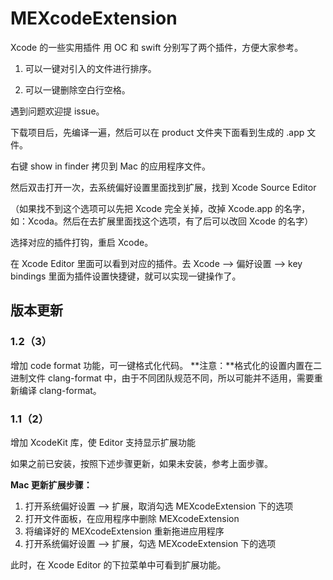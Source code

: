 # MEXcodeExtension
Xcode 的一些实用插件
用 OC 和 swift 分别写了两个插件，方便大家参考。

1. 可以一键对引入的文件进行排序。

2. 可以一键删除空白行空格。

遇到问题欢迎提 issue。

下载项目后，先编译一遍，然后可以在 product 文件夹下面看到生成的 .app 文件。

右键 show in finder 拷贝到 Mac 的应用程序文件。

然后双击打开一次，去系统偏好设置里面找到扩展，找到 Xcode Source Editor 

（如果找不到这个选项可以先把 Xcode 完全关掉，改掉 Xcode.app 的名字，如：Xcoda。然后在去扩展里面找这个选项，有了后可以改回 Xcode 的名字）

选择对应的插件打钩，重启 Xcode。

在 Xcode Editor 里面可以看到对应的插件。去 Xcode —> 偏好设置 —> key bindings 里面为插件设置快捷键，就可以实现一键操作了。

## 版本更新
### 1.2（3）
增加 code format 功能，可一键格式化代码。
**注意：**格式化的设置内置在二进制文件 clang-format 中，由于不同团队规范不同，所以可能并不适用，需要重新编译 clang-format。

### 1.1（2）
增加 XcodeKit 库，使 Editor 支持显示扩展功能

如果之前已安装，按照下述步骤更新，如果未安装，参考上面步骤。  

**Mac 更新扩展步骤：**
1. 打开系统偏好设置 --> 扩展，取消勾选 MEXcodeExtension 下的选项
2. 打开文件面板，在应用程序中删除 MEXcodeExtension
3. 将编译好的 MEXcodeExtension 重新拖进应用程序
4. 打开系统偏好设置 --> 扩展，勾选 MEXcodeExtension 下的选项  

此时，在 Xcode Editor 的下拉菜单中可看到扩展功能。
